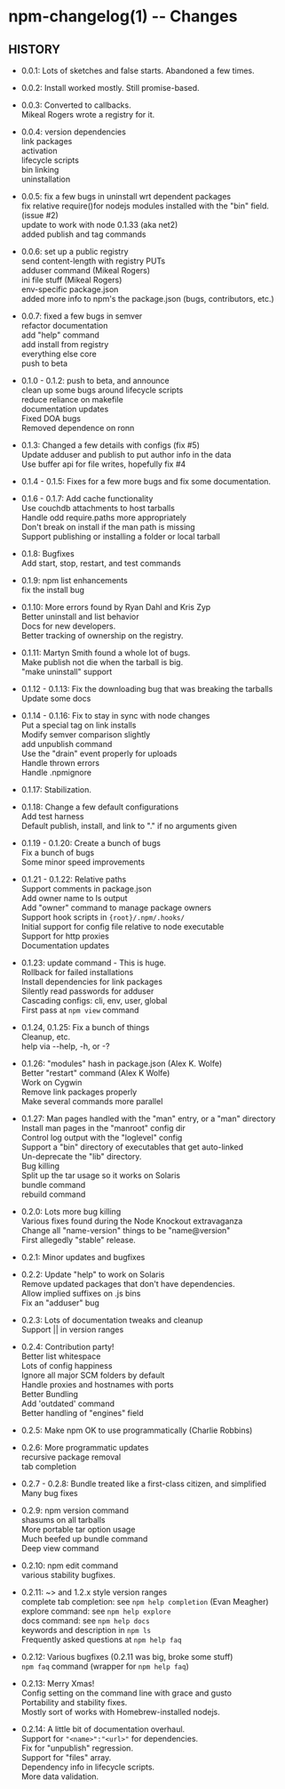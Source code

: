 npm-changelog(1) -- Changes
===========================

## HISTORY

* 0.0.1:
  Lots of sketches and false starts.  Abandoned a few times.

* 0.0.2:
  Install worked mostly.  Still promise-based.

* 0.0.3:
  Converted to callbacks.  
  Mikeal Rogers wrote a registry for it.

* 0.0.4:
  version dependencies  
  link packages  
  activation  
  lifecycle scripts  
  bin linking  
  uninstallation

* 0.0.5:
  fix a few bugs in uninstall wrt dependent packages  
  fix relative require()for nodejs modules installed with the "bin" field.  
  (issue #2)  
  update to work with node 0.1.33 (aka net2)  
  added publish and tag commands

* 0.0.6:
  set up a public registry  
  send content-length with registry PUTs  
  adduser command (Mikeal Rogers)  
  ini file stuff (Mikeal Rogers)  
  env-specific package.json  
  added more info to npm's the package.json (bugs, contributors, etc.)

* 0.0.7:
  fixed a few bugs in semver  
  refactor documentation  
  add "help" command  
  add install from registry  
  everything else core  
  push to beta

* 0.1.0 - 0.1.2:
  push to beta, and announce  
  clean up some bugs around lifecycle scripts  
  reduce reliance on makefile  
  documentation updates  
  Fixed DOA bugs  
  Removed dependence on ronn

* 0.1.3:
  Changed a few details with configs (fix #5)  
  Update adduser and publish to put author info in the data  
  Use buffer api for file writes, hopefully fix #4

* 0.1.4 - 0.1.5:
  Fixes for a few more bugs and fix some documentation.

* 0.1.6 - 0.1.7:
  Add cache functionality  
  Use couchdb attachments to host tarballs  
  Handle odd require.paths more appropriately  
  Don't break on install if the man path is missing  
  Support publishing or installing a folder or local tarball

* 0.1.8:
  Bugfixes  
  Add start, stop, restart, and test commands

* 0.1.9:
  npm list enhancements  
  fix the install bug

* 0.1.10:
  More errors found by Ryan Dahl and Kris Zyp  
  Better uninstall and list behavior  
  Docs for new developers.  
  Better tracking of ownership on the registry.

* 0.1.11:
  Martyn Smith found a whole lot of bugs.  
  Make publish not die when the tarball is big.  
  "make uninstall" support

* 0.1.12 - 0.1.13:
  Fix the downloading bug that was breaking the tarballs  
  Update some docs

* 0.1.14 - 0.1.16:
  Fix to stay in sync with node changes  
  Put a special tag on link installs  
  Modify semver comparison slightly  
  add unpublish command  
  Use the "drain" event properly for uploads  
  Handle thrown errors  
  Handle .npmignore

* 0.1.17:
  Stabilization.

* 0.1.18:
  Change a few default configurations  
  Add test harness  
  Default publish, install, and link to "." if no arguments given  

* 0.1.19 - 0.1.20:
  Create a bunch of bugs  
  Fix a bunch of bugs  
  Some minor speed improvements 

* 0.1.21 - 0.1.22:
  Relative paths  
  Support comments in package.json  
  Add owner name to ls output  
  Add "owner" command to manage package owners  
  Support hook scripts in `{root}/.npm/.hooks/`  
  Initial support for config file relative to node executable  
  Support for http proxies  
  Documentation updates

* 0.1.23:
  update command - This is huge.  
  Rollback for failed installations  
  Install dependencies for link packages  
  Silently read passwords for adduser  
  Cascading configs: cli, env, user, global  
  First pass at `npm view` command

* 0.1.24, 0.1.25:
  Fix a bunch of things  
  Cleanup, etc.  
  help via --help, -h, or -?  
  
* 0.1.26:
  "modules" hash in package.json (Alex K. Wolfe)  
  Better "restart" command (Alex K Wolfe)  
  Work on Cygwin  
  Remove link packages properly  
  Make several commands more parallel

* 0.1.27:
  Man pages handled with the "man" entry, or a "man" directory  
  Install man pages in the "manroot" config dir  
  Control log output with the "loglevel" config  
  Support a "bin" directory of executables that get auto-linked  
  Un-deprecate the "lib" directory.  
  Bug killing  
  Split up the tar usage so it works on Solaris  
  bundle command  
  rebuild command

* 0.2.0:
  Lots more bug killing  
  Various fixes found during the Node Knockout extravaganza  
  Change all "name-version" things to be "name@version"  
  First allegedly "stable" release.

* 0.2.1:
  Minor updates and bugfixes

* 0.2.2:
  Update "help" to work on Solaris  
  Remove updated packages that don't have dependencies.  
  Allow implied suffixes on .js bins  
  Fix an "adduser" bug

* 0.2.3:
  Lots of documentation tweaks and cleanup  
  Support || in version ranges

* 0.2.4:
  Contribution party!  
  Better list whitespace  
  Lots of config happiness  
  Ignore all major SCM folders by default  
  Handle proxies and hostnames with ports  
  Better Bundling  
  Add 'outdated' command  
  Better handling of "engines" field

* 0.2.5:
  Make npm OK to use programmatically (Charlie Robbins)

* 0.2.6:
  More programmatic updates  
  recursive package removal  
  tab completion

* 0.2.7 - 0.2.8:
  Bundle treated like a first-class citizen, and simplified  
  Many bug fixes

* 0.2.9:
  npm version command  
  shasums on all tarballs  
  More portable tar option usage  
  Much beefed up bundle command  
  Deep view command

* 0.2.10:
  npm edit command  
  various stability bugfixes.

* 0.2.11:
  ~> and 1.2.x style version ranges  
  complete tab completion: see `npm help completion` (Evan Meagher)  
  explore command: see `npm help explore`  
  docs command: see `npm help docs`  
  keywords and description in `npm ls`  
  Frequently asked questions at `npm help faq`

* 0.2.12:
  Various bugfixes (0.2.11 was big, broke some stuff)  
  `npm faq` command (wrapper for `npm help faq`)

* 0.2.13:
  Merry Xmas!  
  Config setting on the command line with grace and gusto  
  Portability and stability fixes.  
  Mostly sort of works with Homebrew-installed nodejs.

* 0.2.14:
  A little bit of documentation overhaul.  
  Support for `"<name>":"<url>"` for dependencies.  
  Fix for "unpublish" regression.  
  Support for "files" array.  
  Dependency info in lifecycle scripts.  
  More data validation.

